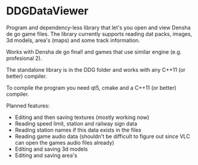 # DDGDataViewer
Program and dependency-less library that let's you open and view Densha de go game files.
The library currently supports reading dat packs, images, 3d models, area's (maps) and some track information.

Works with Densha de go final! and games that use similar engine (e.g. profesional 2).

The standalone library is in the DDG folder and works with any C++11 (or better) compiler.

To compile the program you need qt5, cmake and a C++11 (or better) compiler.

Planned features:
- Editing and then saving textures (mostly working now)
- Reading speed limit, station and railway sign data
- Reading station names if this data exists in the files
- Reading game audio data (shouldn't be difficult to figure out since VLC can open the games audio files already)
- Editing and saving 3d models
- Editing and saving area's

